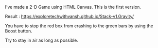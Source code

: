 I've made a 2-D Game using HTML Canvas. This is the first version.

Result : https://exploretechwithvansh.github.io/Stack-v1.Gravity/

You have to stop the red box from crashing to the green bars by using the Boost button.

Try to stay in air as long as possible.
